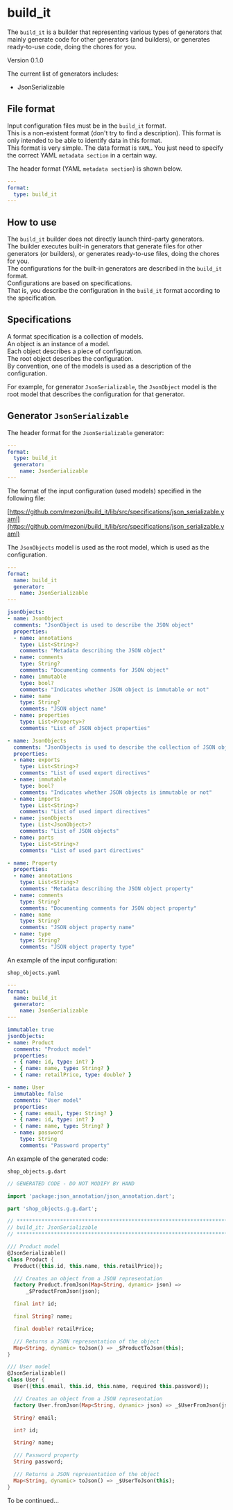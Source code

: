 # build_it

The `build_it` is a builder that representing various types of generators that mainly generate code for other generators (and builders), or generates ready-to-use code, doing the chores for you.    

Version 0.1.0

The current list of generators includes:

- JsonSerializable

## File format

Input configuration files must be in the `build_it` format.  
This is a non-existent format (don't try to find a description). This format is only intended to be able to identify data in this format.  
This format is very simple. The data format is `YAML`. You just need to specify the correct YAML `metadata section` in a certain way.  

The header format (YAML `metadata section`) is shown below.  

```yaml
---
format:
  type: build_it
---
```

## How to use

The `build_it` builder does not directly launch third-party generators.  
The builder executes built-in generators that generate files for other generators (or builders), or generates ready-to-use files, doing the chores for you.  
The configurations for the built-in generators are described in the `build_it` format.  
Configurations are based on specifications.  
That is, you describe the configuration in the `build_it` format according to the specification.

## Specifications

A format specification is a collection of models.  
An object is an instance of a model.  
Each object describes a piece of configuration.  
The root object describes the configuration.  
By convention, one of the models is used as a description of the configuration.  

For example, for generator `JsonSerializable`, the `JsonObject` model is the root model that describes the configuration for that generator.  

## Generator `JsonSerializable`

The header format for the `JsonSerializable` generator:  

```yaml
---
format:
  type: build_it
  generator:
    name: JsonSerializable
---
```

The format of the input configuration (used models) specified in the following file:  

[https://github.com/mezoni/build_it/lib/src/specifications/json_serializable.yaml](https://github.com/mezoni/build_it/lib/src/specifications/json_serializable.yaml)  

The `JsonObjects` model is used as the root model, which is used as the configuration.  

```yaml
---
format:
  name: build_it
  generator:
    name: JsonSerializable
---

jsonObjects:
- name: JsonObject
  comments: "JsonObject is used to describe the JSON object"
  properties:
  - name: annotations
    type: List<String>?
    comments: "Metadata describing the JSON object"
  - name: comments
    type: String?
    comments: "Documenting comments for JSON object"
  - name: immutable
    type: bool?
    comments: "Indicates whether JSON object is immutable or not"
  - name: name
    type: String?
    comments: "JSON object name"
  - name: properties
    type: List<Property>?
    comments: "List of JSON object properties"

- name: JsonObjects
  comments: "JsonObjects is used to describe the collection of JSON objects"
  properties:
  - name: exports
    type: List<String>?
    comments: "List of used export directives"
  - name: immutable
    type: bool?
    comments: "Indicates whether JSON objects is immutable or not"
  - name: imports
    type: List<String>?
    comments: "List of used import directives"
  - name: jsonObjects
    type: List<JsonObject>?
    comments: "List of JSON objects"
  - name: parts
    type: List<String>?
    comments: "List of used part directives"

- name: Property
  properties:
  - name: annotations
    type: List<String>?
    comments: "Metadata describing the JSON object property"
  - name: comments
    type: String?
    comments: "Documenting comments for JSON object property"
  - name: name
    type: String?
    comments: "JSON object property name"
  - name: type
    type: String?
    comments: "JSON object property type"

```

An example of the input configuration:

`shop_objects.yaml`

```yaml
---
format:
  name: build_it
  generator:
    name: JsonSerializable
---

immutable: true
jsonObjects:
- name: Product
  comments: "Product model"
  properties:
  - { name: id, type: int? }
  - { name: name, type: String? }
  - { name: retailPrice, type: double? }

- name: User
  immutable: false
  comments: "User model"
  properties:
  - { name: email, type: String? }
  - { name: id, type: int? }
  - { name: name, type: String? }
  - name: password
    type: String
    comments: "Password property"
```

An example of the generated code:

`shop_objects.g.dart`

```dart
// GENERATED CODE - DO NOT MODIFY BY HAND

import 'package:json_annotation/json_annotation.dart';

part 'shop_objects.g.g.dart';

// **************************************************************************
// build_it: JsonSerializable
// **************************************************************************

/// Product model
@JsonSerializable()
class Product {
  Product({this.id, this.name, this.retailPrice});

  /// Creates an object from a JSON representation
  factory Product.fromJson(Map<String, dynamic> json) =>
      _$ProductFromJson(json);

  final int? id;

  final String? name;

  final double? retailPrice;

  /// Returns a JSON representation of the object
  Map<String, dynamic> toJson() => _$ProductToJson(this);
}

/// User model
@JsonSerializable()
class User {
  User({this.email, this.id, this.name, required this.password});

  /// Creates an object from a JSON representation
  factory User.fromJson(Map<String, dynamic> json) => _$UserFromJson(json);

  String? email;

  int? id;

  String? name;

  /// Password property
  String password;

  /// Returns a JSON representation of the object
  Map<String, dynamic> toJson() => _$UserToJson(this);
}

```

To be continued...